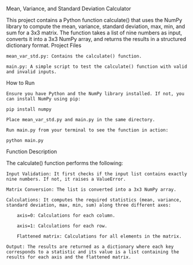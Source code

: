 Mean, Variance, and Standard Deviation Calculator

This project contains a Python function calculate() that uses the NumPy library to compute the mean, variance, standard deviation, max, min, and sum for a 3x3 matrix. The function takes a list of nine numbers as input, converts it into a 3x3 NumPy array, and returns the results in a structured dictionary format.
Project Files

    mean_var_std.py: Contains the calculate() function.

    main.py: A simple script to test the calculate() function with valid and invalid inputs.

How to Run

    Ensure you have Python and the NumPy library installed. If not, you can install NumPy using pip:

    pip install numpy

    Place mean_var_std.py and main.py in the same directory.

    Run main.py from your terminal to see the function in action:

    python main.py

Function Description

The calculate() function performs the following:

    Input Validation: It first checks if the input list contains exactly nine numbers. If not, it raises a ValueError.

    Matrix Conversion: The list is converted into a 3x3 NumPy array.

    Calculations: It computes the required statistics (mean, variance, standard deviation, max, min, sum) along three different axes:

        axis=0: Calculations for each column.

        axis=1: Calculations for each row.

        Flattened matrix: Calculations for all elements in the matrix.

    Output: The results are returned as a dictionary where each key corresponds to a statistic and its value is a list containing the results for each axis and the flattened matrix.
